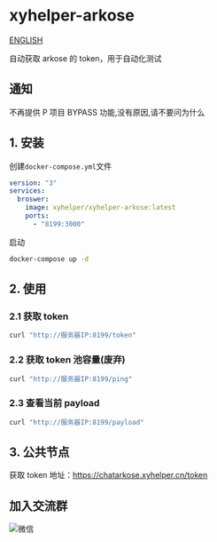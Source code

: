 # xyhelper-arkose

[ENGLISH](README_EN.md)

自动获取 arkose 的 token，用于自动化测试

## 通知

不再提供 P 项目 BYPASS 功能,没有原因,请不要问为什么

## 1. 安装

创建`docker-compose.yml`文件

```yaml
version: "3"
services:
  broswer:
    image: xyhelper/xyhelper-arkose:latest
    ports:
      - "8199:3000"
```

启动

```bash
docker-compose up -d
```

## 2. 使用

### 2.1 获取 token

```bash
curl "http://服务器IP:8199/token"
```

### 2.2 获取 token 池容量(废弃)

```bash
curl "http://服务器IP:8199/ping"
```

### 2.3 查看当前 payload

```bash
curl "http://服务器IP:8199/payload"
```

## 3. 公共节点

获取 token 地址：https://chatarkose.xyhelper.cn/token

## 加入交流群

![微信](https://xyhelper.github.io/xyhelperkf.png)
